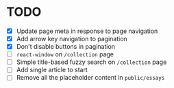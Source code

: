 # TODO

- [x] Update page meta in response to page navigation
- [x] Add arrow key navigation to pagination
- [x] Don't disable buttons in pagination
- [ ] `react-window` on `/collection` page
- [ ] Simple title-based fuzzy search on `/collection` page
- [ ] Add single article to start
- [ ] Remove all the placeholder content in `public/essays`
